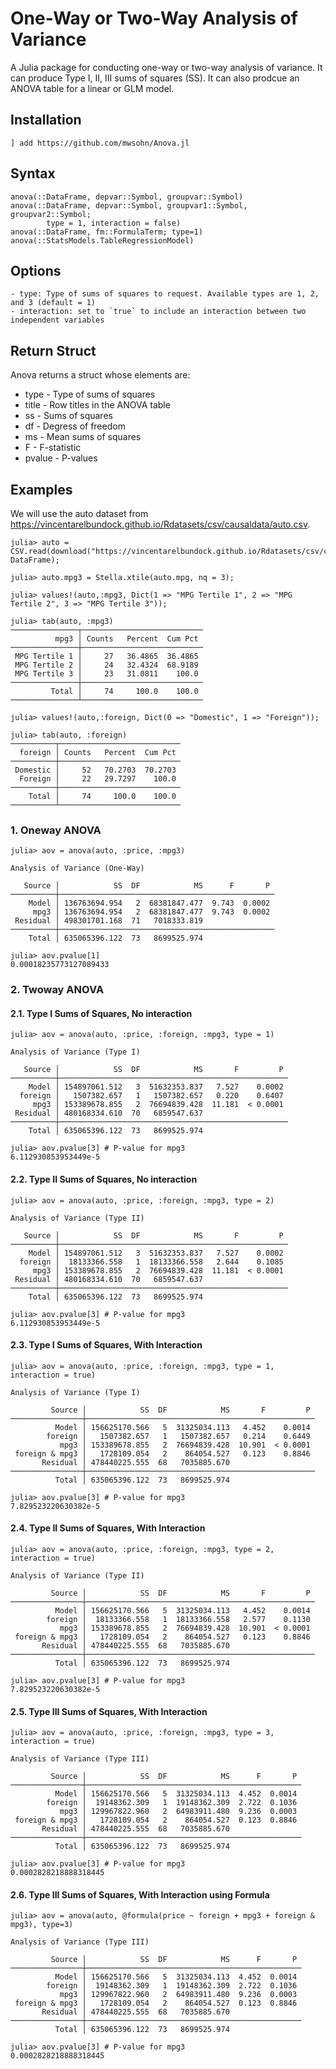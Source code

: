 # One-Way or Two-Way Analysis of Variance

A Julia package for conducting one-way or two-way analysis of variance.
It can produce Type I, II, III sums of squares (SS). It can also prodcue
an ANOVA table for a linear or GLM model.

## Installation

`] add https://github.com/mwsohn/Anova.jl`

## Syntax

```
anova(::DataFrame, depvar::Symbol, groupvar::Symbol)
anova(::DataFrame, depvar::Symbol, groupvar1::Symbol, groupvar2::Symbol; 
        type = 1, interaction = false)
anova(::DataFrame, fm::FormulaTerm; type=1)
anova(::StatsModels.TableRegressionModel)
```

## Options
```
- type: Type of sums of squares to request. Available types are 1, 2, and 3 (default = 1)
- interaction: set to `true` to include an interaction between two independent variables
```

## Return Struct
Anova returns a struct whose elements are:

* type - Type of sums of squares
* title - Row titles in the ANOVA table
* ss - Sums of squares
* df - Degress of freedom
* ms - Mean sums of squares
* F - F-statistic
* pvalue - P-values

## Examples

We will use the auto dataset from https://vincentarelbundock.github.io/Rdatasets/csv/causaldata/auto.csv.

```
julia> auto = CSV.read(download("https://vincentarelbundock.github.io/Rdatasets/csv/causaldata/auto.csv"), DataFrame);

julia> auto.mpg3 = Stella.xtile(auto.mpg, nq = 3);

julia> values!(auto,:mpg3, Dict(1 => "MPG Tertile 1", 2 => "MPG Tertile 2", 3 => "MPG Tertile 3"));

julia> tab(auto, :mpg3)
───────────────┬───────────────────────────
          mpg3 │ Counts   Percent  Cum Pct 
───────────────┼───────────────────────────
 MPG Tertile 1 │     27   36.4865  36.4865
 MPG Tertile 2 │     24   32.4324  68.9189
 MPG Tertile 3 │     23   31.0811    100.0
───────────────┼───────────────────────────
         Total │     74     100.0    100.0
───────────────┴───────────────────────────

julia> values!(auto,:foreign, Dict(0 => "Domestic", 1 => "Foreign"));

julia> tab(auto, :foreign)
──────────┬───────────────────────────
  foreign │ Counts   Percent  Cum Pct 
──────────┼───────────────────────────
 Domestic │     52   70.2703  70.2703
  Foreign │     22   29.7297    100.0
──────────┼───────────────────────────
    Total │     74     100.0    100.0
──────────┴───────────────────────────

```

### 1. Oneway ANOVA

```
julia> aov = anova(auto, :price, :mpg3)

Analysis of Variance (One-Way)

   Source │            SS  DF            MS      F       P 
──────────┼────────────────────────────────────────────────
    Model │ 136763694.954   2  68381847.477  9.743  0.0002
     mpg3 │ 136763694.954   2  68381847.477  9.743  0.0002
 Residual │ 498301701.168  71   7018333.819
──────────┼────────────────────────────────────────────────
    Total │ 635065396.122  73   8699525.974

julia> aov.pvalue[1]
0.00018235773127089433
```
### 2. Twoway ANOVA

#### 2.1. Type I Sums of Squares, No interaction
```
julia> aov = anova(auto, :price, :foreign, :mpg3, type = 1)

Analysis of Variance (Type I)

   Source │            SS  DF            MS       F         P 
──────────┼───────────────────────────────────────────────────
    Model │ 154897061.512   3  51632353.837   7.527    0.0002
  foreign │   1507382.657   1   1507382.657   0.220    0.6407
     mpg3 │ 153389678.855   2  76694839.428  11.181  < 0.0001
 Residual │ 480168334.610  70   6859547.637
──────────┼───────────────────────────────────────────────────
    Total │ 635065396.122  73   8699525.974

julia> aov.pvalue[3] # P-value for mpg3
6.112930853953449e-5
```

#### 2.2. Type II Sums of Squares, No interaction
```
julia> aov = anova(auto, :price, :foreign, :mpg3, type = 2)

Analysis of Variance (Type II)

   Source │            SS  DF            MS       F         P 
──────────┼───────────────────────────────────────────────────
    Model │ 154897061.512   3  51632353.837   7.527    0.0002
  foreign │  18133366.558   1  18133366.558   2.644    0.1085
     mpg3 │ 153389678.855   2  76694839.428  11.181  < 0.0001
 Residual │ 480168334.610  70   6859547.637
──────────┼───────────────────────────────────────────────────
    Total │ 635065396.122  73   8699525.974

julia> aov.pvalue[3] # P-value for mpg3
6.112930853953449e-5
```

#### 2.3. Type I Sums of Squares, With Interaction
```
julia> aov = anova(auto, :price, :foreign, :mpg3, type = 1, interaction = true)

Analysis of Variance (Type I)

         Source │            SS  DF            MS       F         P 
────────────────┼───────────────────────────────────────────────────
          Model │ 156625170.566   5  31325034.113   4.452    0.0014
        foreign │   1507382.657   1   1507382.657   0.214    0.6449
           mpg3 │ 153389678.855   2  76694839.428  10.901  < 0.0001
 foreign & mpg3 │   1728109.054   2    864054.527   0.123    0.8846
       Residual │ 478440225.555  68   7035885.670
────────────────┼───────────────────────────────────────────────────
          Total │ 635065396.122  73   8699525.974

julia> aov.pvalue[3] # P-value for mpg3
7.829523220630382e-5
```

#### 2.4. Type II Sums of Squares, With Interaction
```
julia> aov = anova(auto, :price, :foreign, :mpg3, type = 2, interaction = true)

Analysis of Variance (Type II)

         Source │            SS  DF            MS       F         P 
────────────────┼───────────────────────────────────────────────────
          Model │ 156625170.566   5  31325034.113   4.452    0.0014
        foreign │  18133366.558   1  18133366.558   2.577    0.1130
           mpg3 │ 153389678.855   2  76694839.428  10.901  < 0.0001
 foreign & mpg3 │   1728109.054   2    864054.527   0.123    0.8846
       Residual │ 478440225.555  68   7035885.670
────────────────┼───────────────────────────────────────────────────
          Total │ 635065396.122  73   8699525.974

julia> aov.pvalue[3] # P-value for mpg3
7.829523220630382e-5
```

#### 2.5. Type III Sums of Squares, With Interaction
```
julia> aov = anova(auto, :price, :foreign, :mpg3, type = 3, interaction = true)

Analysis of Variance (Type III)

         Source │            SS  DF            MS      F       P 
────────────────┼────────────────────────────────────────────────
          Model │ 156625170.566   5  31325034.113  4.452  0.0014
        foreign │  19148362.309   1  19148362.309  2.722  0.1036
           mpg3 │ 129967822.960   2  64983911.480  9.236  0.0003
 foreign & mpg3 │   1728109.054   2    864054.527  0.123  0.8846
       Residual │ 478440225.555  68   7035885.670
────────────────┼────────────────────────────────────────────────
          Total │ 635065396.122  73   8699525.974

julia> aov.pvalue[3] # P-value for mpg3
0.0002828218888318445
```

#### 2.6. Type III Sums of Squares, With Interaction using Formula
```
julia> aov = anova(auto, @formula(price ~ foreign + mpg3 + foreign & mpg3), type=3)

Analysis of Variance (Type III)

         Source │            SS  DF            MS      F       P 
────────────────┼────────────────────────────────────────────────
          Model │ 156625170.566   5  31325034.113  4.452  0.0014
        foreign │  19148362.309   1  19148362.309  2.722  0.1036
           mpg3 │ 129967822.960   2  64983911.480  9.236  0.0003
 foreign & mpg3 │   1728109.054   2    864054.527  0.123  0.8846
       Residual │ 478440225.555  68   7035885.670
────────────────┼────────────────────────────────────────────────
          Total │ 635065396.122  73   8699525.974

julia> aov.pvalue[3] # P-value for mpg3
0.0002828218888318445
```





